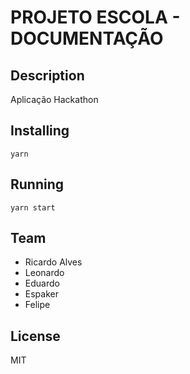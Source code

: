 <p align="center">
<a href="#" alt="PROJETO ESCOLA DOCUMENTAÇÃO">
  </a></p>

# PROJETO ESCOLA - DOCUMENTAÇÃO 

## Description

Aplicação  Hackathon 

## Installing

`yarn`

## Running

`yarn start`

## Team

- Ricardo Alves
- Leonardo
- Eduardo
- Espaker
- Felipe

## License

MIT
